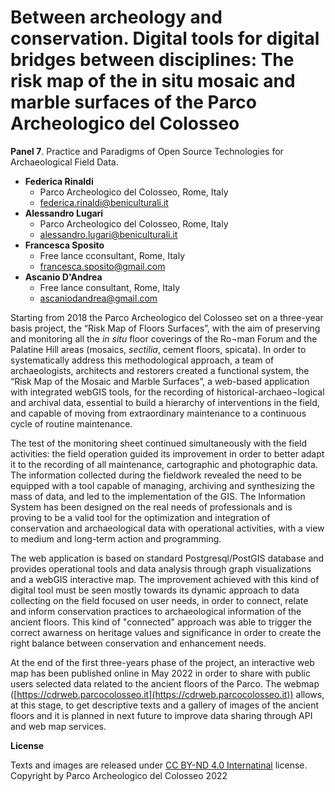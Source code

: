 # Between archeology and conservation. Digital tools for digital bridges between disciplines: The risk map of the in situ mosaic and marble surfaces of the Parco Archeologico del Colosseo


**Panel 7**. Practice and Paradigms of Open Source Technologies for Archaeological Field Data.

- **Federica Rinaldi**
  - Parco Archeologico del Colosseo, Rome, Italy
  - [federica.rinaldi@beniculturali.it](mailto:federica.rinaldi@beniculturali.it)
- **Alessandro Lugari**
  - Parco Archeologico del Colosseo, Rome, Italy
  - [alessandro.lugari@beniculturali.it](mailto:alessandro.lugari@beniculturali.it)
- **Francesca Sposito**
  - Free lance cconsultant, Rome, Italy
  - [francesca.sposito@gmail.com](mailto:francesca.sposito@gmail.com)
- **Ascanio D'Andrea**
  - Free lance consultant, Rome, Italy
  - [ascaniodandrea@gmail.com](mailto:ascaniodandrea@gmail.com)


Starting from 2018 the Parco Archeologico del Colosseo set on a three-year basis project, the “Risk Map of Floors Surfaces”, with the aim of preserving and monitoring all the *in situ* floor coverings of the Ro¬man Forum and the Palatine Hill areas (mosaics, *sectilia*, cement floors, spicata). In order to systematically address this methodological approach, a team of archaeologists, architects and restorers  created a functional system, the “Risk Map of the Mosaic and Marble Surfaces”, a web-based application with integrated webGIS tools, for the recording of historical-archaeo¬logical and archival data, essential to build a hierarchy of interventions in the field, and capable of moving from extraordinary maintenance to a continuous cycle of routine maintenance.

The test of the monitoring sheet continued simultaneously with the field activities: the field operation guided its improvement in order to better adapt it to the recording of all maintenance, cartographic and photographic data. The information collected during the fieldwork revealed the need to be equipped with a tool capable of managing, archiving and synthesizing the mass of data, and led to the implementation of the GIS. The Information System has been designed on the real needs of professionals and is proving to be a valid tool for the optimization and integration of conservation and archaeological data with operational activities, with a view to medium and long-term action and programming.

The web application is based on standard Postgresql/PostGIS database and provides operational tools and data analysis through graph visualizations and a webGIS interactive map. The improvement achieved with this kind of digital tool must be seen mostly towards its dynamic approach to data collecting on the field focused on user needs, in order to connect, relate and inform conservation practices to archaeological information of the ancient floors. This kind of "connected" approach was able to trigger the correct awarness on heritage values and significance in order to create the right balance between conservation and enhancement needs.

At the end of the first three-years phase of the project, an interactive web map has been published online in May 2022 in order to share with public users selected data related to the ancient floors of the Parco. The webmap ([https://cdrweb.parcocolosseo.it](https://cdrweb.parcocolosseo.it)) allows, at this stage, to get descriptive texts and a gallery of images of the ancient floors and it is planned in next future to improve data sharing through API and web map services.


**License**

Texts and images are released under [CC BY-ND 4.0 Internatinal](https://creativecommons.org/licenses/by.nd/4.0/) license. Copyright by Parco Archeologico del Colosseo 2022
